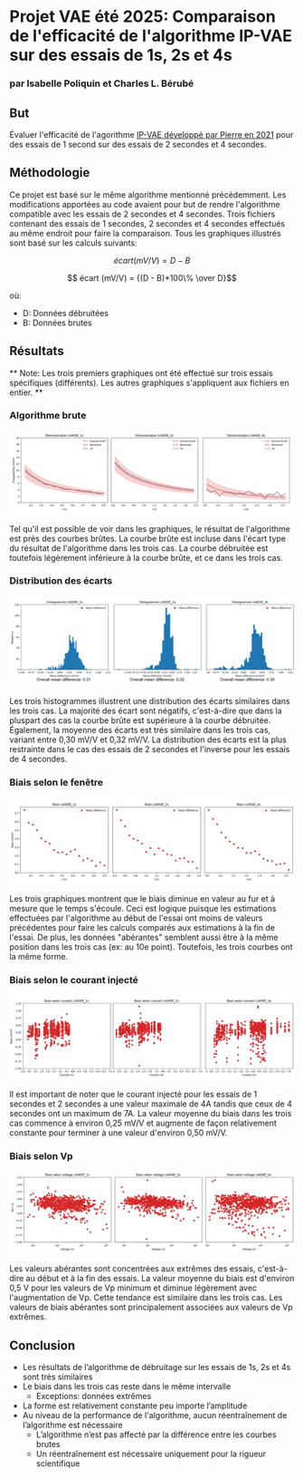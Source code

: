 # Projet VAE été 2025: Comparaison de l'efficacité de l'algorithme IP-VAE sur des essais de 1s, 2s et 4s
### par Isabelle Poliquin et Charles L. Bérubé

## But

Évaluer l'efficacité de l'agorithme [IP-VAE développé par Pierre en 2021](https://github.com/clberube/ip-vae) pour des essais de 1 second sur des essais de 2 secondes et 4 secondes. 

## Méthodologie

Ce projet est basé sur le même algorithme mentionné précédemment. Les modifications apportées au code avaient pour but de rendre l'algorithme compatible avec les essais de 2 secondes et 4 secondes. Trois fichiers contenant des essais de 1 secondes, 2 secondes et 4 secondes effectués au même endroit pour faire la comparaison. Tous les graphiques illustrés sont basé sur les calculs suivants: 

$$ écart (mV/V) = {D - B} $$

$$ écart (mV/V) = {(D - B)*100\% \over D}$$

où: 
- D: Données débruitées
- B: Données brutes

## Résultats
** Note: Les trois premiers graphiques ont été effectué sur trois essais spécifiques (différents). Les autres graphiques s'appliquent aux fichiers en entier. **

### Algorithme brute

<p align="center">
  <img  src="./images/Statistiques.png">
</p>

Tel qu'il est possible de voir dans les graphiques, le résultat de l'algorithme est près des courbes brûtes. La courbe brûte est incluse dans l'écart type du résultat de l'algorithme dans les trois cas. La courbe débruitée est toutefois légèrement inférieure à la courbe brûte, et ce dans les trois cas. 

### Distribution des écarts

<p align="center">
  <img  src="./images/histogramme.png">
</p>

Les trois histogrammes illustrent une distribution des écarts similaires dans les trois cas. La majorité des écart sont négatifs, c'est-à-dire que dans la pluspart des cas la courbe brûte est supérieure à la courbe débruitée. Également, la moyenne des écarts est très similaire dans les trois cas, variant entre 0,30 mV/V et 0,32 mV/V. La distribution des écarts est la plus restrainte dans le cas des essais de 2 secondes et l'inverse pour les essais de 4 secondes. 

### Biais selon le fenêtre

<p align="center">
  <img  src="./images/biais fenetre.png">
</p>

Les trois graphiques montrent que le biais diminue en valeur au fur et à mesure que le temps s'écoule. Ceci est logique puisque les estimations effectuées par l'algorithme au début de l'essai ont moins de valeurs précédentes pour faire les calculs comparés aux estimations à la fin de l'essai. De plus, les données "abérantes" semblent aussi être à la même position dans les trois cas (ex: au 10e point). Toutefois, les trois courbes ont la même forme. 

### Biais selon le courant injecté

<p align="center">
  <img  src="./images/biais courant.png">
</p>

Il est important de noter que le courant injecté pour les essais de 1 secondes et 2 secondes a une valeur maximale de 4A tandis que ceux de 4 secondes ont un maximum de 7A. La valeur moyenne du biais dans les trois cas commence à environ 0,25 mV/V et augmente de façon relativement constante pour terminer à une valeur d'environ 0,50 mV/V. 

### Biais selon Vp

<p align="center">
  <img  src="./images/biais voltage.png">
</p>

Les valeurs abérantes sont concentrées aux extrêmes des essais, c'est-à-dire au début et à la fin des essais. La valeur moyenne du biais est d'environ 0,5 V pour les valeurs de Vp minimum et diminue légèrement avec l'augmentation de Vp. Cette tendance est similaire dans les trois cas. Les valeurs de biais abérantes sont principalement associées aux valeurs de Vp extrêmes. 

## Conclusion 

- Les résultats de l’algorithme de débruitage sur les essais de 1s, 2s et 4s sont très similaires 
- Le biais dans les trois cas reste dans le même intervalle
  - Exceptions: données extrêmes
- La forme est relativement constante peu importe l’amplitude
- Au niveau de la performance de l'algorithme, aucun réentraînement de l’algorithme est nécessaire
  - L’algorithme n’est pas affecté par la différence entre les courbes brutes 
  - Un réentraînement est nécessaire uniquement pour la rigueur scientifique 
